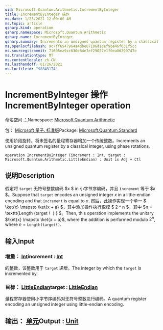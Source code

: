 ```yaml
---
uid: Microsoft.Quantum.Arithmetic.IncrementByInteger
title: IncrementByInteger 操作
ms.date: 1/23/2021 12:00:00 AM
ms.topic: article
qsharp.kind: operation
qsharp.namespace: Microsoft.Quantum.Arithmetic
qsharp.name: IncrementByInteger
qsharp.summary: Increments an unsigned quantum register by a classical integer, using phase rotations.
ms.openlocfilehash: 9c7ff6947964a4dbe07106d1def9be46f631f5cc
ms.sourcegitcommit: 71605ea9cc630e84e7ef29027e1f0ea06299747e
ms.translationtype: MT
ms.contentlocale: zh-CN
ms.lasthandoff: 01/26/2021
ms.locfileid: "98843174"
---
```

# <a name="incrementbyinteger-operation"></a><span data-ttu-id="0802f-102">IncrementByInteger 操作</span><span class="sxs-lookup"><span data-stu-id="0802f-102">IncrementByInteger operation</span></span>

<span data-ttu-id="0802f-103">命名空间 [：](xref:Microsoft.Quantum.Arithmetic)</span><span class="sxs-lookup"><span data-stu-id="0802f-103">Namespace: [Microsoft.Quantum.Arithmetic](xref:Microsoft.Quantum.Arithmetic)</span></span>

<span data-ttu-id="0802f-104">包： [Microsoft 量子. 标准版](https://nuget.org/packages/Microsoft.Quantum.Standard)</span><span class="sxs-lookup"><span data-stu-id="0802f-104">Package: [Microsoft.Quantum.Standard](https://nuget.org/packages/Microsoft.Quantum.Standard)</span></span>


<span data-ttu-id="0802f-105">使用阶段旋转，将未签名的量程寄存器增加一个传统整数。</span><span class="sxs-lookup"><span data-stu-id="0802f-105">Increments an unsigned quantum register by a classical integer, using phase rotations.</span></span>

```qsharp
operation IncrementByInteger (increment : Int, target : Microsoft.Quantum.Arithmetic.LittleEndian) : Unit is Adj + Ctl
```


## <a name="description"></a><span data-ttu-id="0802f-106">说明</span><span class="sxs-lookup"><span data-stu-id="0802f-106">Description</span></span>

<span data-ttu-id="0802f-107">假定将 `target` 无符号整数编码 $x $ in 小字节序编码，并且 `increment` 等于 $a $。</span><span class="sxs-lookup"><span data-stu-id="0802f-107">Suppose that `target` encodes an unsigned integer $x$ in a little-endian encoding and that `increment` is equal to $a$.</span></span>
<span data-ttu-id="0802f-108">然后，此操作实现一个单一 $ \ket{x} \mapsto \ket{x + a} $，其中添加操作执行取模 $ 2 ^ n $，其中 $n = \texttt{Length (target！ ) } $。</span><span class="sxs-lookup"><span data-stu-id="0802f-108">Then, this operation implements the unitary $\ket{x} \mapsto \ket{x + a}$, where the addition is performed modulo $2^n$, where $n = \texttt{Length(target!)}$.</span></span>

## <a name="input"></a><span data-ttu-id="0802f-109">输入</span><span class="sxs-lookup"><span data-stu-id="0802f-109">Input</span></span>

### <a name="increment--int"></a><span data-ttu-id="0802f-110">增量： [Int](xref:microsoft.quantum.lang-ref.int)</span><span class="sxs-lookup"><span data-stu-id="0802f-110">increment : [Int](xref:microsoft.quantum.lang-ref.int)</span></span>

<span data-ttu-id="0802f-111">的整数，该整数用于 `target` 递增。</span><span class="sxs-lookup"><span data-stu-id="0802f-111">The integer by which the `target` is incremented by.</span></span>


### <a name="target--littleendian"></a><span data-ttu-id="0802f-112">目标： [LittleEndian](xref:Microsoft.Quantum.Arithmetic.LittleEndian)</span><span class="sxs-lookup"><span data-stu-id="0802f-112">target : [LittleEndian](xref:Microsoft.Quantum.Arithmetic.LittleEndian)</span></span>

<span data-ttu-id="0802f-113">量程寄存器使用小字节序编码对无符号整数进行编码。</span><span class="sxs-lookup"><span data-stu-id="0802f-113">A quantum register encoding an unsigned integer using little-endian encoding.</span></span>



## <a name="output--unit"></a><span data-ttu-id="0802f-114">输出： [单元](xref:microsoft.quantum.lang-ref.unit)</span><span class="sxs-lookup"><span data-stu-id="0802f-114">Output : [Unit](xref:microsoft.quantum.lang-ref.unit)</span></span>


